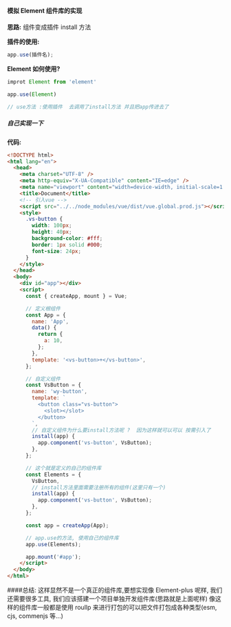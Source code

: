 #### 模拟 Element 组件库的实现

**思路:**
组件变成插件
install 方法

**插件的使用:**

```js
app.use(插件名);
```

**Element 如何使用?**

```js
improt Element from 'element'

app.use(Element)

// use方法 :使用插件  去调用了install方法 并且把app传进去了
```

##### 自己实现一下

**代码:**

```html
<!DOCTYPE html>
<html lang="en">
  <head>
    <meta charset="UTF-8" />
    <meta http-equiv="X-UA-Compatible" content="IE=edge" />
    <meta name="viewport" content="width=device-width, initial-scale=1.0" />
    <title>Document</title>
    <!-- 引入vue -->
    <script src="../../node_modules/vue/dist/vue.global.prod.js"></script>
    <style>
      .vs-button {
        width: 100px;
        height: 40px;
        background-color: #fff;
        border: 1px solid #000;
        font-size: 24px;
      }
    </style>
  </head>
  <body>
    <div id="app"></div>
    <script>
      const { createApp, mount } = Vue;

      // 定义根组件
      const App = {
        name: 'App',
        data() {
          return {
            a: 10,
          };
        },
        template: '<vs-button>+</vs-button>',
      };

      // 自定义组件
      const VsButton = {
        name: 'wy-button',
        template: `
          <button class="vs-button">
            <slot></slot>
          </button>
        `,
        // 自定义组件为什么要install方法呢 ?  因为这样就可以可以 按需引入了
        install(app) {
          app.component('vs-button', VsButton);
        },
      };

      // 这个就是定义的自己的组件库
      const Elements = {
        VsButton,
        // install方法里面需要注册所有的组件(这里只有一个)
        install(app) {
          app.component('vs-button', VsButton);
        },
      };

      const app = createApp(App);

      // app.use的方法, 使用自己的组件库
      app.use(Elements);

      app.mount('#app');
    </script>
  </body>
</html>
```

####总结:
这样显然不是一个真正的组件库,要想实现像 Element-plus 呢样,
我们还需要很多工具, 我们应该搭建一个项目单独开发组件库(思路就是上面呢样)
像这样的组件库一般都是使用 roullp 来进行打包的可以把文件打包成各种类型(esm, cjs, commenjs 等...)
